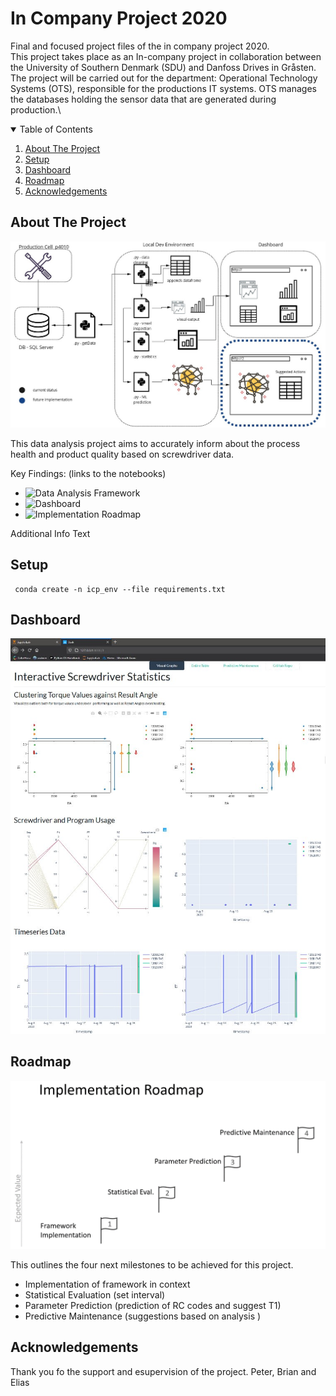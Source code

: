 # In Company Project 2020 
 Final and focused project files of the in company project 2020.\
 This project takes place as an In-company project in collaboration between the University of Southern Denmark (SDU) and Danfoss Drives in Gråsten. The project will be carried out for the department: Operational Technology Systems (OTS), responsible for the productions IT systems. OTS manages the databases holding the sensor data that are generated during production.\

 

<details open="open">
  <summary>Table of Contents</summary>
  <ol>
    <li>
      <a href="#about-the-project">About The Project</a>
    </li>
    <li>
      <a href="#setup">Setup</a>
    </li>
    <li><a href="#dashboard">Dashboard</a></li>
    <li><a href="#roadmap">Roadmap</a></li>
    <li><a href="#acknowledgements">Acknowledgements</a></li>
  </ol>
</details>


<!-- ABOUT THE PROJECT -->
## About The Project
![Project Flowchart](https://github.com/jonadose/icp_final/blob/main/images/flowchart.jpg)

This data analysis project aims to accurately inform about the process health and product quality based on screwdriver data. 


Key Findings: (links to the notebooks)
* ![Data Analysis Framework](https://github.com/jonadose/icp_final/blob/main/database.ipynb)
* ![Dashboard](https://github.com/jonadose/icp_final/blob/main/Webappbootstrap.ipynb)
* ![Implementation Roadmap](href="roadmap")

Additional Info Text

<!-- SETUP -->
 ## Setup
     conda create -n icp_env --file requirements.txt



<!-- DAHSBOARD -->
## Dashboard 
![Dashboard](https://github.com/jonadose/icp_final/blob/main/images/dashboard.jpg)

<!-- ROADMAP -->
## Roadmap 
![Roadmap](https://github.com/jonadose/icp_final/blob/main/images/roadmap.PNG)

This outlines the four next milestones to be achieved for this project. 
* Implementation of framework in context 
* Statistical Evaluation (set interval)
* Parameter Prediction (prediction of RC codes and suggest T1)
* Predictive Maintenance (suggestions based on analysis
)

<!-- ACKNOWLEDGEMENTS -->
## Acknowledgements 
Thank you fo the support and esupervision of the project. 
Peter, Brian and Elias
